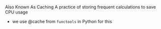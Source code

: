 Also Known As Caching
A practice of storing frequent calculations to save CPU usage
- we use @cache from `functools` in Python for this

